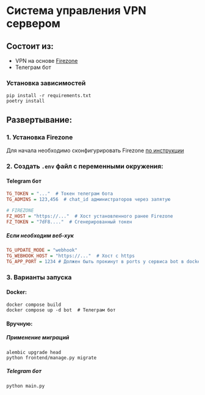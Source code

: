 # Система управления VPN сервером

## Состоит из:
- VPN на основе [Firezone](https://www.firezone.dev/)
- Телеграм бот

### Установка зависимостей
```
pip install -r requirements.txt
poetry install
```



## Развертывание:

### 1. Установка Firezone
Для начала необходимо сконфигурировать Firezone [по инструкции](https://www.firezone.dev/docs/deploy)


### 2. Создать `.env` файл с переменными окружения:
#### Telegram бот
```ini
TG_TOKEN = "..."  # Токен телеграм бота
TG_ADMINS = 123,456  # chat_id администраторов через запятую 

# FIREZONE
FZ_HOST = "https://..."  # Хост установленного ранее Firezone
FZ_TOKEN = "7dF8...."  # Сгенерированный токен
```
##### _Если необходим веб-хук_ 
```ini
TG_UPDATE_MODE = "webhook"
TG_WEBHOOK_HOST = "https://..."  # Хост с https
TG_APP_PORT = 1234 # Должен быть прокинут в ports у сервиса bot в docker-compose.yaml
```


### 3. Варианты запуска
#### Docker:
```shell
docker compose build
docker compose up -d bot  # Телеграм бот
```

#### Вручную:
##### Применение миграций
```shell
alembic upgrade head
python frontend/manage.py migrate
```
##### Telegram бот
```shell
python main.py
```

